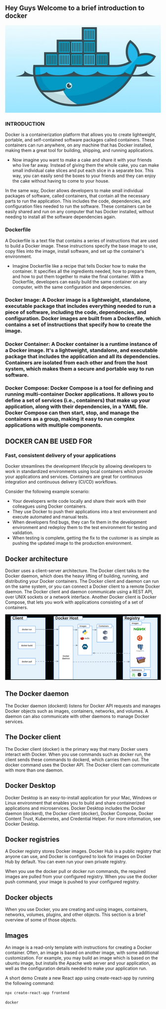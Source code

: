 ## Hey Guys Welcome to a brief introduction to docker 
![Alt text](Images/DOCKER.jpg)

### INTRODUCTION
Docker is a containerization platform that allows you to create lightweight, portable, and self-contained software packages called containers. These containers can run anywhere, on any machine that has Docker installed, making them a great tool for building, shipping, and running applications.

- Now imagine you want to make a cake and share it with your friends who live far away. Instead of giving them the whole cake, you can make small individual cake slices and put each slice in a separate box. This way, you can easily send the boxes to your friends and they can enjoy the cake without having to come to your house.

In the same way, Docker allows developers to make small individual packages of software, called containers, that contain all the necessary parts to run the application. This includes the code, dependencies, and configuration files needed to run the software. These containers can be easily shared and run on any computer that has Docker installed, without needing to install all the software dependencies again.

### Dockerfile
A Dockerfile is a text file that contains a series of instructions that are used to build a Docker image. These instructions specify the base image to use, copy files into the image, install software, and set up the container's environment.


- Imagine Dockerfile like a recipe that tells Docker how to make the container. It specifies all the ingredients needed, how to prepare them, and how to put them together to make the final container. With a Dockerfile, developers can easily build the same container on any computer, with the same configuration and dependencies.

### Docker Image: A Docker image is a lightweight, standalone, executable package that includes everything needed to run a piece of software, including the code, dependencies, and configuration. Docker images are built from a Dockerfile, which contains a set of instructions that specify how to create the image.

### Docker Container: A Docker container is a runtime instance of a Docker image. It's a lightweight, standalone, and executable package that includes the application and all its dependencies. Containers are isolated from each other and from the host system, which makes them a secure and portable way to run software.

### Docker Compose: Docker Compose is a tool for defining and running multi-container Docker applications. It allows you to define a set of services (i.e., containers) that make up your application, along with their dependencies, in a YAML file. Docker Compose can then start, stop, and manage the containers as a group, making it easy to run complex applications with multiple components.



## DOCKER CAN BE USED FOR
### Fast, consistent delivery of your applications

Docker streamlines the development lifecycle by allowing developers to work in standardized environments using local containers which provide your applications and services. Containers are great for continuous integration and continuous delivery (CI/CD) workflows.

Consider the following example scenario:

- Your developers write code locally and share their work with their colleagues using Docker containers.
- They use Docker to push their applications into a test environment and execute automated and manual tests.
- When developers find bugs, they can fix them in the development environment and redeploy them to the test environment for testing and validation.
- When testing is complete, getting the fix to the customer is as simple as pushing the updated image to the production environment.


## Docker architecture
Docker uses a client-server architecture. The Docker client talks to the Docker daemon, which does the heavy lifting of building, running, and distributing your Docker containers. The Docker client and daemon can run on the same system, or you can connect a Docker client to a remote Docker daemon. The Docker client and daemon communicate using a REST API, over UNIX sockets or a network interface. Another Docker client is Docker Compose, that lets you work with applications consisting of a set of containers.

![Alt text](Images/architecture.png)


## The Docker daemon
The Docker daemon (dockerd) listens for Docker API requests and manages Docker objects such as images, containers, networks, and volumes. A daemon can also communicate with other daemons to manage Docker services.

## The Docker client
The Docker client (docker) is the primary way that many Docker users interact with Docker. When you use commands such as docker run, the client sends these commands to dockerd, which carries them out. The docker command uses the Docker API. The Docker client can communicate with more than one daemon.

## Docker Desktop
Docker Desktop is an easy-to-install application for your Mac, Windows or Linux environment that enables you to build and share containerized applications and microservices. Docker Desktop includes the Docker daemon (dockerd), the Docker client (docker), Docker Compose, Docker Content Trust, Kubernetes, and Credential Helper. For more information, see Docker Desktop.

## Docker registries
A Docker registry stores Docker images. Docker Hub is a public registry that anyone can use, and Docker is configured to look for images on Docker Hub by default. You can even run your own private registry.

When you use the docker pull or docker run commands, the required images are pulled from your configured registry. When you use the docker push command, your image is pushed to your configured registry.

## Docker objects
When you use Docker, you are creating and using images, containers, networks, volumes, plugins, and other objects. This section is a brief overview of some of those objects.

## Images
An image is a read-only template with instructions for creating a Docker container. Often, an image is based on another image, with some additional customization. For example, you may build an image which is based on the ubuntu image, but installs the Apache web server and your application, as well as the configuration details needed to make your application run.

A short demo
Create a new React app using create-react-app by running the following command:


```sh
npx create-react-app frontend
```

```sh
docker 
```
